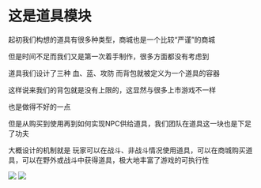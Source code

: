 #  这是道具模块

起初我们构想的道具有很多种类型，商城也是一个比较“严谨”的商城

但是时间不足而我们又是第一次着手制作，很多方面都没有考虑到

道具我们设计了三种 血、蓝、攻防 而背包就被定义为一个道具的容器

这样说来我们的背包就是没有上限的，这显然与很多上市游戏不一样

也是做得不好的一点

但是从购买到使用再到如何实现NPC供给道具，我们团队在道具这一块也是下足了功夫

大概设计的机制就是 玩家可以在战斗、非战斗情况使用道具，可以在商城购买道具，可以在野外或战斗中获得道具，极大地丰富了游戏的可执行性

![](\LG\1558401530(1).jpg)
![](\LG\1558401544(1).jpg)